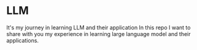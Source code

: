 # LLM
It's my journey in learning LLM and their application
In this repo I want to share with you my experience in learning large language model and their applications.
